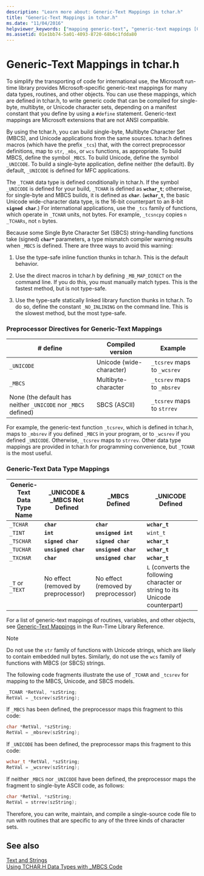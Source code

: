 ```yaml
---
description: "Learn more about: Generic-Text Mappings in tchar.h"
title: "Generic-Text Mappings in tchar.h"
ms.date: "11/04/2016"
helpviewer_keywords: ["mapping generic-text", "generic-text mappings [C++]", "character sets [C++], generic-text mappings", "Unicode [C++], generic-text mappings", "MBCS [C++], generic-text mappings", "TCHAR.H data types, mapping", "mappings [C++], TCHAR.H"]
ms.assetid: 01e1bb74-5a01-4093-8720-68b6c1fdda80
---
```

# Generic-Text Mappings in tchar.h

To simplify the transporting of code for international use, the Microsoft run-time library provides Microsoft-specific generic-text mappings for many data types, routines, and other objects. You can use these mappings, which are defined in tchar.h, to write generic code that can be compiled for single-byte, multibyte, or Unicode character sets, depending on a manifest constant that you define by using a `#define` statement. Generic-text mappings are Microsoft extensions that are not ANSI compatible.

By using the tchar.h, you can build single-byte, Multibyte Character Set (MBCS), and Unicode applications from the same sources. tchar.h defines macros (which have the prefix `_tcs`) that, with the correct preprocessor definitions, map to `str`, `_mbs`, or `wcs` functions, as appropriate. To build MBCS, define the symbol `_MBCS`. To build Unicode, define the symbol `_UNICODE`. To build a single-byte application, define neither (the default). By default, `_UNICODE` is defined for MFC applications.

The `_TCHAR` data type is defined conditionally in tchar.h. If the symbol `_UNICODE` is defined for your build, `_TCHAR` is defined as **`wchar_t`**; otherwise, for single-byte and MBCS builds, it is defined as **`char`**. (**`wchar_t`**, the basic Unicode wide-character data type, is the 16-bit counterpart to an 8-bit **`signed char`**.) For international applications, use the `_tcs` family of functions, which operate in `_TCHAR` units, not bytes. For example, `_tcsncpy` copies `n` `_TCHARs`, not `n` bytes.

Because some Single Byte Character Set (SBCS) string-handling functions take (signed) **`char*`** parameters, a type mismatch compiler warning results when `_MBCS` is defined. There are three ways to avoid this warning:

1. Use the type-safe inline function thunks in tchar.h. This is the default behavior.

1. Use the direct macros in tchar.h by defining `_MB_MAP_DIRECT` on the command line. If you do this, you must manually match types. This is the fastest method, but is not type-safe.

1. Use the type-safe statically linked library function thunks in tchar.h. To do so, define the constant `_NO_INLINING` on the command line. This is the slowest method, but the most type-safe.

### Preprocessor Directives for Generic-Text Mappings

|# define|Compiled version|Example|
|---------------|----------------------|-------------|
|`_UNICODE`|Unicode (wide-character)|`_tcsrev` maps to `_wcsrev`|
|`_MBCS`|Multibyte-character|`_tcsrev` maps to `_mbsrev`|
|None (the default has neither `_UNICODE` nor `_MBCS` defined)|SBCS (ASCII)|`_tcsrev` maps to `strrev`|

For example, the generic-text function `_tcsrev`, which is defined in tchar.h, maps to `_mbsrev` if you defined `_MBCS` in your program, or to `_wcsrev` if you defined `_UNICODE`. Otherwise, `_tcsrev` maps to `strrev`. Other data type mappings are provided in tchar.h for programming convenience, but `_TCHAR` is the most useful.

### Generic-Text Data Type Mappings

|Generic-Text<br /> Data Type Name|_UNICODE &<br /> _MBCS Not Defined|_MBCS<br /> Defined|_UNICODE<br /> Defined|
|--------------------------------------|----------------------------------------|------------------------|---------------------------|
|`_TCHAR`|**`char`**|**`char`**|**`wchar_t`**|
|`_TINT`|**`int`**|**`unsigned int`**|`wint_t`|
|`_TSCHAR`|**`signed char`**|**`signed char`**|**`wchar_t`**|
|`_TUCHAR`|**`unsigned char`**|**`unsigned char`**|**`wchar_t`**|
|`_TXCHAR`|**`char`**|**`unsigned char`**|**`wchar_t`**|
|`_T` or `_TEXT`|No effect (removed by preprocessor)|No effect (removed by preprocessor)|`L` (converts the following character or string to its Unicode counterpart)|

For a list of generic-text mappings of routines, variables, and other objects, see [Generic-Text Mappings](../c-runtime-library/generic-text-mappings.md) in the Run-Time Library Reference.

> [!NOTE]
> Do not use the `str` family of functions with Unicode strings, which are likely to contain embedded null bytes. Similarly, do not use the `wcs` family of functions with MBCS (or SBCS) strings.

The following code fragments illustrate the use of `_TCHAR` and `_tcsrev` for mapping to the MBCS, Unicode, and SBCS models.

```cpp
_TCHAR *RetVal, *szString;
RetVal = _tcsrev(szString);
```

If `_MBCS` has been defined, the preprocessor maps this fragment to this code:

```cpp
char *RetVal, *szString;
RetVal = _mbsrev(szString);
```

If `_UNICODE` has been defined, the preprocessor maps this fragment to this code:

```cpp
wchar_t *RetVal, *szString;
RetVal = _wcsrev(szString);
```

If neither `_MBCS` nor `_UNICODE` have been defined, the preprocessor maps the fragment to single-byte ASCII code, as follows:

```cpp
char *RetVal, *szString;
RetVal = strrev(szString);
```

Therefore, you can write, maintain, and compile a single-source code file to run with routines that are specific to any of the three kinds of character sets.

## See also

[Text and Strings](../text/text-and-strings-in-visual-cpp.md)<br/>
[Using TCHAR.H Data Types with _MBCS Code](../text/using-tchar-h-data-types-with-mbcs-code.md)
